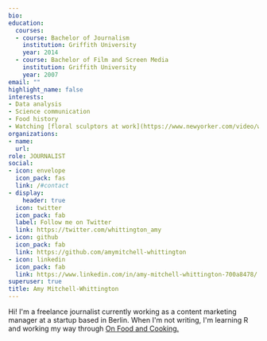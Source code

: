 ```yaml
---
bio: 
education:
  courses:
  - course: Bachelor of Journalism  
    institution: Griffith University 
    year: 2014
  - course: Bachelor of Film and Screen Media
    institution: Griffith University
    year: 2007
email: ""
highlight_name: false
interests:
- Data analysis
- Science communication
- Food history 
- Watching [floral sculptors at work](https://www.newyorker.com/video/watch/the-new-yorker-documentary-the-japanese-artist-who-sends-his-work-to-space)
organizations:
- name: 
  url: 
role: JOURNALIST
social:
- icon: envelope
  icon_pack: fas
  link: /#contact
- display:
    header: true
  icon: twitter
  icon_pack: fab
  label: Follow me on Twitter
  link: https://twitter.com/whittington_amy
- icon: github
  icon_pack: fab
  link: https://github.com/amymitchell-whittington
- icon: linkedin
  icon_pack: fab
  link: https://www.linkedin.com/in/amy-mitchell-whittington-700a8478/
superuser: true
title: Amy Mitchell-Whittington
---
```



Hi! I'm a freelance journalist currently working as a content marketing manager at a startup based in Berlin. When I'm not writing, I'm learning R and working my way through [On Food and Cooking.](https://www.goodreads.com/book/show/101255.On_Food_and_Cooking)   
